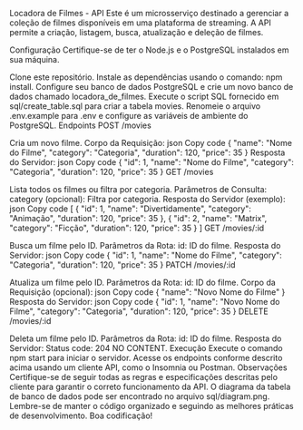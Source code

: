 Locadora de Filmes - API
Este é um microsserviço destinado a gerenciar a coleção de filmes disponíveis em uma plataforma de streaming. A API permite a criação, listagem, busca, atualização e deleção de filmes.

Configuração
Certifique-se de ter o Node.js e o PostgreSQL instalados em sua máquina.

Clone este repositório.
Instale as dependências usando o comando: npm install.
Configure seu banco de dados PostgreSQL e crie um novo banco de dados chamado locadora_de_filmes.
Execute o script SQL fornecido em sql/create_table.sql para criar a tabela movies.
Renomeie o arquivo .env.example para .env e configure as variáveis de ambiente do PostgreSQL.
Endpoints
POST /movies

Cria um novo filme.
Corpo da Requisição:
json
Copy code
{
  "name": "Nome do Filme",
  "category": "Categoria",
  "duration": 120,
  "price": 35
}
Resposta do Servidor:
json
Copy code
{
  "id": 1,
  "name": "Nome do Filme",
  "category": "Categoria",
  "duration": 120,
  "price": 35
}
GET /movies

Lista todos os filmes ou filtra por categoria.
Parâmetros de Consulta:
category (opcional): Filtra por categoria.
Resposta do Servidor (exemplo):
json
Copy code
[
  {
    "id": 1,
    "name": "Divertidamente",
    "category": "Animação",
    "duration": 120,
    "price": 35
  },
  {
    "id": 2,
    "name": "Matrix",
    "category": "Ficção",
    "duration": 120,
    "price": 35
  }
]
GET /movies/:id

Busca um filme pelo ID.
Parâmetros da Rota:
id: ID do filme.
Resposta do Servidor:
json
Copy code
{
  "id": 1,
  "name": "Nome do Filme",
  "category": "Categoria",
  "duration": 120,
  "price": 35
}
PATCH /movies/:id

Atualiza um filme pelo ID.
Parâmetros da Rota:
id: ID do filme.
Corpo da Requisição (opcional):
json
Copy code
{
  "name": "Novo Nome do Filme"
}
Resposta do Servidor:
json
Copy code
{
  "id": 1,
  "name": "Novo Nome do Filme",
  "category": "Categoria",
  "duration": 120,
  "price": 35
}
DELETE /movies/:id

Deleta um filme pelo ID.
Parâmetros da Rota:
id: ID do filme.
Resposta do Servidor:
Status code: 204 NO CONTENT.
Execução
Execute o comando npm start para iniciar o servidor.
Acesse os endpoints conforme descrito acima usando um cliente API, como o Insomnia ou Postman.
Observações
Certifique-se de seguir todas as regras e especificações descritas pelo cliente para garantir o correto funcionamento da API.
O diagrama da tabela de banco de dados pode ser encontrado no arquivo sql/diagram.png.
Lembre-se de manter o código organizado e seguindo as melhores práticas de desenvolvimento. Boa codificação!